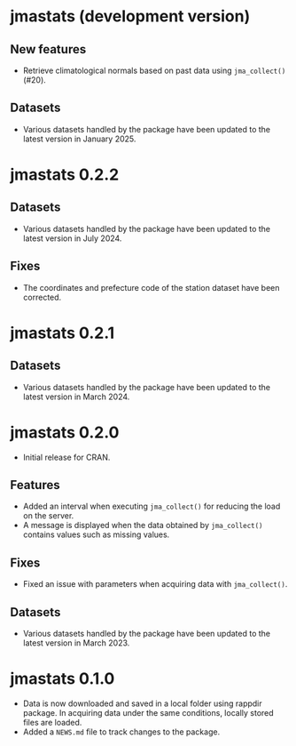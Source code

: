 # jmastats (development version)

## New features

* Retrieve climatological normals based on past data using `jma_collect()` (#20).

## Datasets

* Various datasets handled by the package have been updated to the latest version in January 2025.

# jmastats 0.2.2

## Datasets

* Various datasets handled by the package have been updated to the latest version in July 2024.

## Fixes

* The coordinates and prefecture code of the station dataset have been corrected.

# jmastats 0.2.1

## Datasets

* Various datasets handled by the package have been updated to the latest version in March 2024.

# jmastats 0.2.0

* Initial release for CRAN.

## Features

* Added an interval when executing `jma_collect()` for reducing the load on the server.
* A message is displayed when the data obtained by `jma_collect()` contains values such as missing values.

## Fixes

* Fixed an issue with parameters when acquiring data with `jma_collect()`.

## Datasets

* Various datasets handled by the package have been updated to the latest version in March 2023.

# jmastats 0.1.0

* Data is now downloaded and saved in a local folder using rappdir package. 
In acquiring data under the same conditions, locally stored files are loaded.
* Added a `NEWS.md` file to track changes to the package.
